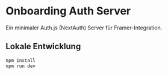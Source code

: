 # Onboarding Auth Server

Ein minimaler Auth.js (NextAuth) Server für Framer-Integration.

## Lokale Entwicklung

```bash
npm install
npm run dev
